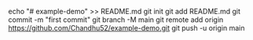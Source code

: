 echo "# example-demo" >> README.md
git init
git add README.md
git commit -m "first commit"
git branch -M main
git remote add origin https://github.com/Chandhu52/example-demo.git
git push -u origin main
